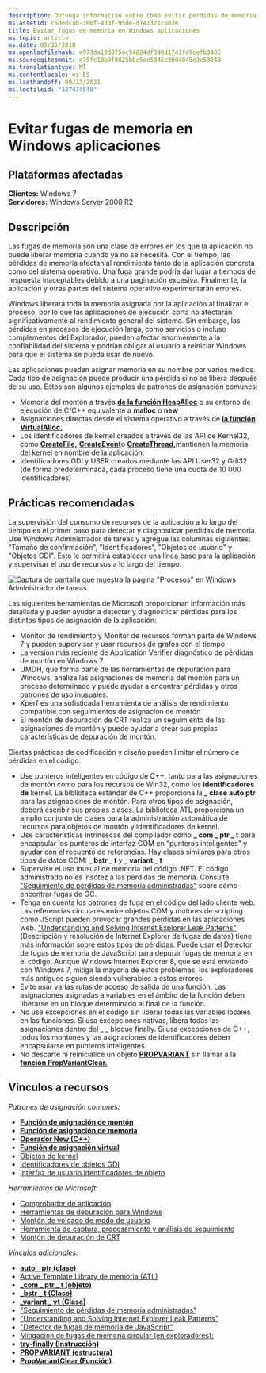 ```yaml
---
description: Obtenga información sobre cómo evitar pérdidas de memoria en Windows aplicaciones para Windows 7 y Windows Server 2008 R2.
ms.assetid: c5dedcab-3e6f-433f-95de-d741321c683e
title: Evitar fugas de memoria en Windows aplicaciones
ms.topic: article
ms.date: 05/31/2018
ms.openlocfilehash: e973da19d075ac94824df340d1741fd9cefb3486
ms.sourcegitcommit: d75fc10b9f0825bbe5ce5045c90d4045e3c53243
ms.translationtype: MT
ms.contentlocale: es-ES
ms.lasthandoff: 09/13/2021
ms.locfileid: "127474548"
---
```

# <a name="preventing-memory-leaks-in-windows-applications"></a>Evitar fugas de memoria en Windows aplicaciones

## <a name="affected-platforms"></a>Plataformas afectadas

**Clientes:** Windows 7  
**Servidores:** Windows Server 2008 R2  

## <a name="description"></a>Descripción

Las fugas de memoria son una clase de errores en los que la aplicación no puede liberar memoria cuando ya no se necesita. Con el tiempo, las pérdidas de memoria afectan al rendimiento tanto de la aplicación concreta como del sistema operativo. Una fuga grande podría dar lugar a tiempos de respuesta inaceptables debido a una paginación excesiva. Finalmente, la aplicación y otras partes del sistema operativo experimentarán errores.

Windows liberará toda la memoria asignada por la aplicación al finalizar el proceso, por lo que las aplicaciones de ejecución corta no afectarán significativamente al rendimiento general del sistema. Sin embargo, las pérdidas en procesos de ejecución larga, como servicios o incluso complementos del Explorador, pueden afectar enormemente a la confiabilidad del sistema y podrían obligar al usuario a reiniciar Windows para que el sistema se pueda usar de nuevo.

Las aplicaciones pueden asignar memoria en su nombre por varios medios. Cada tipo de asignación puede producir una pérdida si no se libera después de su uso. Estos son algunos ejemplos de patrones de asignación comunes:

-   Memoria del montón a través [**de la función HeapAlloc**](/windows/win32/api/heapapi/nf-heapapi-heapalloc) o su entorno de ejecución de C/C++ equivalente a **malloc** o **new**
-   Asignaciones directas desde el sistema operativo a través de [**la función VirtualAlloc.**](/windows/win32/api/memoryapi/nf-memoryapi-virtualalloc)
-   Los identificadores de kernel creados a través de las API de Kernel32, como [**CreateFile,**](/windows/win32/api/fileapi/nf-fileapi-createfilea) [**CreateEvent**](/windows/win32/api/synchapi/nf-synchapi-createeventa)o [**CreateThread,**](/windows/win32/api/processthreadsapi/nf-processthreadsapi-createthread)mantienen la memoria del kernel en nombre de la aplicación.
-   Identificadores GDI y USER creados mediante las API User32 y Gdi32 (de forma predeterminada, cada proceso tiene una cuota de 10 000 identificadores)

## <a name="best-practices"></a>Prácticas recomendadas

La supervisión del consumo de recursos de la aplicación a lo largo del tiempo es el primer paso para detectar y diagnosticar pérdidas de memoria. Use Windows Administrador de tareas y agregue las columnas siguientes: "Tamaño de confirmación", "Identificadores", "Objetos de usuario" y "Objetos GDI". Esto le permitirá establecer una línea base para la aplicación y supervisar el uso de recursos a lo largo del tiempo.

![Captura de pantalla que muestra la página "Procesos" en Windows Administrador de tareas.](images/preventingmemoryleaks-windowstaskmanager.gif)

Las siguientes herramientas de Microsoft proporcionan información más detallada y pueden ayudar a detectar y diagnosticar pérdidas para los distintos tipos de asignación de la aplicación:

-   Monitor de rendimiento y Monitor de recursos forman parte de Windows 7 y pueden supervisar y usar recursos de grafos con el tiempo
-   La versión más reciente de Application Verifier diagnóstico de pérdidas de montón en Windows 7
-   UMDH, que forma parte de las herramientas de depuración para Windows, analiza las asignaciones de memoria del montón para un proceso determinado y puede ayudar a encontrar pérdidas y otros patrones de uso inusuales.
-   Xperf es una sofisticada herramienta de análisis de rendimiento compatible con seguimientos de asignación de montón
-   El montón de depuración de CRT realiza un seguimiento de las asignaciones de montón y puede ayudar a crear sus propias características de depuración de montón.

Ciertas prácticas de codificación y diseño pueden limitar el número de pérdidas en el código.

-   Use punteros inteligentes en código de C++, tanto para las asignaciones de montón como para los recursos de Win32, como los **identificadores de** kernel. La biblioteca estándar de C++ proporciona la **\_ clase auto ptr** para las asignaciones de montón. Para otros tipos de asignación, deberá escribir sus propias clases. La biblioteca ATL proporciona un amplio conjunto de clases para la administración automática de recursos para objetos de montón y identificadores de kernel.
-   Use características intrínsecas del compilador como **\_ com \_ ptr \_ t** para encapsular los punteros de interfaz COM en "punteros inteligentes" y ayudar con el recuento de referencias. Hay clases similares para otros tipos de datos COM: **\_ bstr \_ t** y **\_ variant \_ t**
-   Supervise el uso inusual de memoria del código .NET. El código administrado no es insótez a las pérdidas de memoria. Consulte ["Seguimiento de pérdidas de memoria administradas"](/archive/blogs/ricom/) sobre cómo encontrar fugas de GC.
-   Tenga en cuenta los patrones de fuga en el código del lado cliente web. Las referencias circulares entre objetos COM y motores de scripting como JScript pueden provocar grandes pérdidas en las aplicaciones web. ["Understanding and Solving Internet Explorer Leak Patterns"](/previous-versions/ms976398(v=msdn.10)) (Descripción y resolución de Internet Explorer de fugas de datos) tiene más información sobre estos tipos de pérdidas. Puede usar el Detector de fugas de memoria de JavaScript para depurar fugas de memoria en el código. Aunque Windows Internet Explorer 8, que se está enviando con Windows 7, mitiga la mayoría de estos problemas, los exploradores más antiguos siguen siendo vulnerables a estos errores.
-   Evite usar varias rutas de acceso de salida de una función. Las asignaciones asignadas a variables en el ámbito de la función deben liberarse en un bloque determinado al final de la función.
-   No use excepciones en el código sin liberar todas las variables locales en las funciones. Si usa excepciones nativas, libera todas las asignaciones dentro del \_ \_ bloque finally. Si usa excepciones de C++, todos los montones y las asignaciones de identificadores deben encapsularse en punteros inteligentes.
-   No descarte ni reinicialice un objeto [**PROPVARIANT**](/windows/win32/api/propidlbase/ns-propidlbase-propvariant) sin llamar a la [**función PropVariantClear.**](/windows/win32/api/combaseapi/nf-combaseapi-propvariantclear)

## <a name="links-to-resources"></a>Vínculos a recursos

*Patrones de asignación comunes:*

-   [**Función de asignación de montón**](/windows/win32/api/heapapi/nf-heapapi-heapalloc)
-   [**Función de asignación de memoria**](https://msdn.microsoft.com/library/6ewkz86d(v=VS.71).aspx)
-   [**Operador New (C++)**](https://msdn.microsoft.com/library/kewsb8ba(v=VS.71).aspx)
-   [**Función de asignación virtual**](/windows/win32/api/memoryapi/nf-memoryapi-virtualalloc)
-   [Objetos de kernel](../sysinfo/kernel-objects.md)
-   [Identificadores de objetos GDI](../sysinfo/gdi-objects.md)
-   [Interfaz de usuario identificadores de objeto](../sysinfo/user-objects.md)

*Herramientas de Microsoft:*

-   [Comprobador de aplicación](application-verifier.md)
-   [Herramientas de depuración para Windows](/windows-hardware/drivers/debugger/)
-   [Montón de volcado de modo de usuario](/windows-hardware/drivers/debugger/umdh)
-   [Herramienta de captura, procesamiento y análisis de seguimiento](https://msdn.microsoft.com/performance/cc825801.aspx)
-   [Montón de depuración de CRT](/visualstudio/debugger/crt-debug-heap-details?view=vs-2015)

*Vínculos adicionales:*

-   [**auto \_ ptr (clase)**](https://msdn.microsoft.com/library/ew3fk483(v=VS.71).aspx)
-   [Active Template Library de memoria (ATL)](https://msdn.microsoft.com/library/44yh1z4f(v=VS.71).aspx)
-   [**\_com \_ ptr \_ t (objeto)**](https://msdn.microsoft.com/library/417w8b3b(v=VS.71).aspx)
-   [**\_bstr \_ t (Clase)**](https://msdn.microsoft.com/library/zthfhkd6(v=VS.71).aspx)
-   [**\_variant \_ yt (Clase)**](https://msdn.microsoft.com/library/x295h94e(v=VS.71).aspx)
-   ["Seguimiento de pérdidas de memoria administradas"](/archive/blogs/ricom/)
-   ["Understanding and Solving Internet Explorer Leak Patterns"](/previous-versions/ms976398(v=msdn.10))
-   ["Detector de fugas de memoria de JavaScript"](/archive/blogs/gpde/new-javascript-memory-leak-detector-from-our-team)
-   [Mitigación de fugas de memoria circular (en exploradores):](/previous-versions/windows/internet-explorer/ie-developer/platform-apis/dd361842(v=vs.85))
-   [**try-finally (Instrucción)**](https://msdn.microsoft.com/library/yb3kz605(v=VS.71).aspx)
-   [**PROPVARIANT (estructura)**](/windows/win32/api/propidlbase/ns-propidlbase-propvariant)
-   [**PropVariantClear (Función)**](/windows/win32/api/combaseapi/nf-combaseapi-propvariantclear)

 

 
